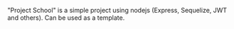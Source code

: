 
"Project School" is a simple project using nodejs (Express, Sequelize, JWT and others). Can be used as a template.



